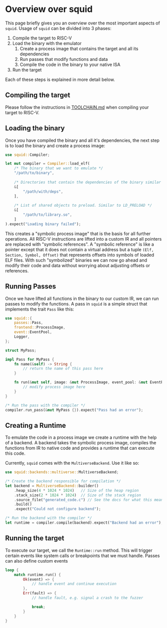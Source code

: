 # Overview over squid

This page briefly gives you an overview over the most important aspects of `squid`.
Usage of `squid` can be divided into 3 phases:

1. Compile the target to RISC-V
2. Load the binary with the emulator
    1. Create a process image that contains the target and all its dependencies
    2. Run passes that modify functions and data
    3. Compile the code in the binary to your native ISA
3. Run the target

Each of these steps is explained in more detail below.

## Compiling the target
Please follow the instructions in [TOOLCHAIN.md](./TOOLCHAIN.md) when compiling your target
to RISC-V.

## Loading the binary
Once you have compiled the binary and all it's dependencies, the next step is to
load the binary and create a process image:
```rs
use squid::Compiler;

let mut compiler = Compiler::load_elf(
    /* The binary that we want to emulate */
    "/path/to/binary",
    
    /* Directories that contain the dependencies of the binary similar to LD_LIBRARY_PATH */
    &[
        "/path/with/deps",
    ],
    
    /* List of shared objects to preload. Similar to LD_PRELOAD */
    &[
        "/path/to/library.so",
    ]
).expect("Loading binary failed");
```

This creates a "symbolic process image" that is the basis for all further operations.
All RISC-V instructions are lifted into a custom IR and all pointers are replaced with "symbolic references".
A "symbolic reference" is like a pointer except that it does not contain a virtual address but a tuple 
`(Elf, Section, Symbol, Offset)` that represents offsets into symbols of loaded ELF files.
With such "symbolized" binaries we can now go ahead and modify their code and data without worrying about adjusting
offsets or references.

## Running Passes
Once we have lifted all functions in the binary to our custom IR, we can run passes to modify the functions.
A pass in `squid` is a simple struct that implements the trait `Pass` like this:
```rs
use squid::{
    passes::Pass,
    frontend::ProcessImage,
    event::EventPool,
    Logger,
};

struct MyPass;

impl Pass for MyPass {
    fn name(&self) -> String {
        // return the name of this pass here
    }

    fn run(&mut self, image: &mut ProcessImage, event_pool: &mut EventPool, logger: &Logger) -> Result<(), String> {
        // modify process image here
    }
}

/* Run the pass with the compiler */
compiler.run_pass(&mut MyPass {}).expect("Pass had an error");
```

## Creating a Runtime
To emulate the code in a process image we create a runtime with the help of a backend.
A backend takes the symbolic process image, compiles the functions from IR to native code
and provides a runtime that can execute this code.

Currently, `squid` comes with the `MultiverseBackend`.
Use it like so:
```rs
use squid::backends::multiverse::MultiverseBackend;

/* Create the backend responsible for compilation */
let backend = MultiverseBackend::builder()
    .heap_size(4 * 1024 * 1024)   // Size of the heap region
    .stack_size(2 * 1024 * 1024)  // Size of the stack region
    .source_file("generated_code.c") // See the docs for what this means...
    .build()
    .expect("Could not configure backend");

/* Run the backend with the compiler */
let runtime = compiler.compile(backend).expect("Backend had an error");
```

## Running the target
To execute our target, we call the `Runtime::run` method. This will trigger certain events like
system calls or breakpoints that we must handle. Passes can also define custom events

```rs
loop {
    match runtime.run() {
        Ok(event) => {
            // handle event and continue execution
        },
        Err(fault) => {
            // handle fault, e.g. signal a crash to the fuzzer

            break;
        }
    }
}
```



